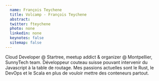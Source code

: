 ```yaml
---
  name: François Teychene
  title: Volcamp - François Teychene
  abstract: 
  twitter: fteychene
  photo: none
  linkedin: none
  keynotes: false
  sitemap: false
---
```

Cloud Developer @ Startree, meetup addict & organizer @ Montpellier, SunnyTech team.
Développeur couteau suisse pouvant intervenir du Javascript à la table de routage. Mes passions actuelles sont le Rust, le DevOps et le Scala en plus de vouloir mettre des conteneurs partout.